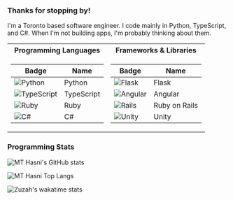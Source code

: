 ### Thanks for stopping by!

I'm a Toronto based software engineer. I code mainly in Python, TypeScript, and C#.
When I'm not building apps, I'm probably thinking about them.

<table>
<tr>
<th>Programming Languages </th>
	<th>Frameworks & Libraries</th></tr>
	
<tr>
<td>

| Badge                                                                                                                                          | Name           |
|------------------------------------------------------------------------------------------------------------------------------------------------|--------------- |
| <img alt="Python" src="https://img.shields.io/badge/python%20-%2314354C.svg?&style=for-the-badge&logo=python&logoColor=white"/>                |  Python        |
| <img alt="TypeScript" src="https://img.shields.io/badge/typescript%20-%23007ACC.svg?&style=for-the-badge&logo=typescript&logoColor=white"/>    |  TypeScript    |
| <img alt="Ruby" src="https://img.shields.io/badge/ruby-%23CC342D.svg?style=for-the-badge&logo=ruby&logoColor=white"/>                          |  Ruby          |
| <img alt="C#" src="https://img.shields.io/badge/c%23%20-%23239120.svg?&style=for-the-badge&logo=c-sharp&logoColor=white"/>                     |  C#            |

</td>
<td>

| Badge                                                                                                                                                | Name             |
|------------------------------------------------------------------------------------------------------------------------------------------------------|------------------|
| <img alt="Flask" src="https://img.shields.io/badge/flask%20-%23000.svg?&style=for-the-badge&logo=flask&logoColor=white"/>                            |  Flask           |
| <img alt="Angular" src="https://img.shields.io/badge/angular%20-%23DD0031.svg?&style=for-the-badge&logo=angular&logoColor=white"/>                   |  Angular         |
| <img alt="Rails" src="https://img.shields.io/badge/rails-%23CC0000.svg?style=for-the-badge&logo=ruby-on-rails&logoColor=white"/>                     |  Ruby on Rails   |
| <img alt="Unity" src="https://img.shields.io/badge/unity-%23000000.svg?style=for-the-badge&logo=unity&logoColor=white"/>                    	       |  Unity           |


</td>
</tr> 
</table>


### Programming Stats
![MT Hasni's GitHub stats]([https://github-readme-stats.vercel.app/api?username=Zuzah&show_icons=true&hide=issues&include_all_commits=true&count_private=true&theme=tokyonight](https://github-readme-stats.vercel.app/api?username=zuzah&show_icons=true&theme=tokyonight))

![MT Hasni Top Langs](https://github-readme-stats.vercel.app/api/top-langs/?username=Zuzah&langs_count=6&layout=compact&theme=tokyonight)

![Zuzah's wakatime stats](https://github-readme-stats.vercel.app/api/wakatime?username=Zuzah&layout=compact&theme=tokyonight&v=2)
